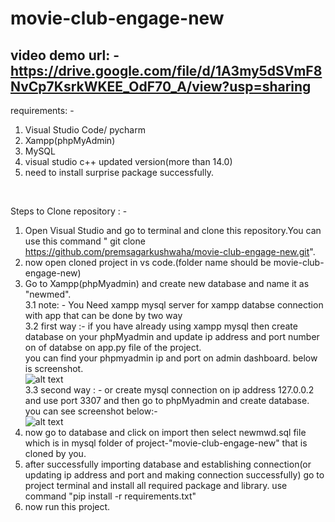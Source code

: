 # movie-club-engage-new

## video demo url: - https://drive.google.com/file/d/1A3my5dSVmF8NvCp7KsrkWKEE_OdF70_A/view?usp=sharing

requirements: - 
1. Visual Studio Code/ pycharm
2. Xampp(phpMyAdmin)
3. MySQL
4. visual studio c++ updated version(more than 14.0)
5. need to install surprise package successfully.
<br />

Steps to Clone repository : - <br />
1. Open Visual Studio and go to terminal and clone this repository.You can use this command " git clone https://github.com/premsagarkushwaha/movie-club-engage-new.git".
2. now open cloned project in vs code.(folder name should be movie-club-engage-new)
3. Go to Xampp(phpMyadmin) and create new database and name it as "newmed".<br />
3.1 note: - You Need xampp mysql server for xampp databse connection with app that  can be done by two way<br />
3.2 first way :- if you have already using xampp mysql then create database on your phpMyadmin  and update ip address and port number on of databse on app.py file of the project.<br />
you can find your phpmyadmin ip and port on admin dashboard. below is screenshot.<br />
![alt text](https://raw.githubusercontent.com/premsagarkushwaha/Greenwindow/main/ipport.png?token=GHSAT0AAAAAABUN4BWKIB57UEAXR6G7PUL6YUY6DKQ)<br />
3.3 second way : - or create mysql connection on ip address 127.0.0.2 and use port 3307 and then go to phpMyadmin and create database.
you can see screenshot below:- <br />
![alt text](https://raw.githubusercontent.com/premsagarkushwaha/Greenwindow/main/dbu.png?token=GHSAT0AAAAAABUN4BWLHZZXDCRT3C2UTL6GYUY6I6A)<br />
4. now go to database and click on import then select newmwd.sql file which is in mysql folder of project-"movie-club-engage-new" that is cloned by you.
5. after successfully importing database and establishing connection(or updating ip address and port and making connection successfully) go to project terminal and install all required package and library. use command "pip install -r requirements.txt"
6. now run this project.
